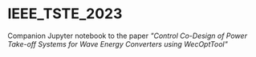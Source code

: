 # IEEE_TSTE_2023
Companion Jupyter notebook to the paper *"Control Co-Design of Power Take-off Systems for Wave Energy Converters using WecOptTool"*
